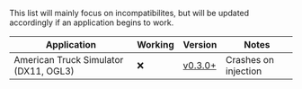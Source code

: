 This list will mainly focus on incompatibilites, but will be updated accordingly if an application begins to work.

| Application | Working | Version | Notes |
|---|---|---|---|
| American Truck Simulator (DX11, OGL3) | :x: | [v0.3.0+][v0.3.0] | Crashes on injection |

<!-- Quick links -->
[v0.3.0]: https://github.com/BttrDrgn/radio.garten/releases/tag/v0.3.0